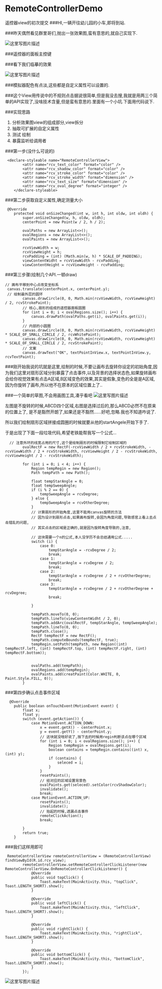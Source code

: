 # RemoteControllerDemo
遥控器view的初次提交
###HI,一辆开往幼儿园的小车,即将到站.

###昨天偶然看见群里哥们,抛出一张效果图,蛮有意思的,就自己实现下.

![这里写图片描述](http://img.blog.csdn.net/20170907110511837?watermark/2/text/aHR0cDovL2Jsb2cuY3Nkbi5uZXQvZ2l2ZW1lYWNvbmRvbQ==/font/5a6L5L2T/fontsize/400/fill/I0JBQkFCMA==/dissolve/70/gravity/SouthEast)


###遥控器的面板主控键

###看下我们临摹的效果

![这里写图片描述](http://img.blog.csdn.net/20170907110701958?watermark/2/text/aHR0cDovL2Jsb2cuY3Nkbi5uZXQvZ2l2ZW1lYWNvbmRvbQ==/font/5a6L5L2T/fontsize/400/fill/I0JBQkFCMA==/dissolve/70/gravity/SouthEast)

###模拟器配色有点淡,这些都是自定义属性可以设置的.


###这个View用传说中的不规则点击据说很简单,但是我没去搜,我就是用两三个简单的API实现了,没啥技术含量,但是蛮有意思的.里面有一个小坑.下面用代码说下.



###实现思路

 1. 分析效果图view的组成部分,view拆分
 2. 抽取可扩展的自定义属性
 3. 测试 绘制
 4. 暴露监听给调用者



###第一步(没什么可说的)

```
 <declare-styleable name="RemoteControllerView">
        <attr name="rcv_text_color" format="color" />
        <attr name="rcv_shadow_color" format="color" />
        <attr name="rcv_stroke_color" format="color" />
        <attr name="rcv_stroke_width" format="dimension" />
        <attr name="rcv_text_size" format="dimension" />
        <attr name="rcv_oval_degree" format="integer" />
    </declare-styleable>
```

###第二步获取自定义属性,确定测量大小

```
 @Override
    protected void onSizeChanged(int w, int h, int oldw, int oldh) {
        super.onSizeChanged(w, h, oldw, oldh);
        centerPoint = new Point(w / 2, h / 2);

        ovalPaths = new ArrayList<>();
        ovalRegions = new ArrayList<>();
        ovalPaints = new ArrayList<>();

        rcvViewWidth = w;
        rcvViewHeight = h;
        rcvPadding = (int) (Math.min(w, h) * SCALE_OF_PADDING);
        viewContentWidht = rcvViewWidth - rcvPadding;
        viewContentHeight = rcvViewHeight - rcvPadding;
```

###第三步骤(绘制几个API.一顿draw)

```
// 画布平移到中心点改变坐标系
 canvas.translate(centerPoint.x, centerPoint.y);
 // 绘制最外层的圆环
        canvas.drawCircle(0, 0, Math.min(rcvViewWidth, rcvViewHeight) / 2, rcvStrokePaint);
        // 核心,扇形的组成的遥控器面板圆圈
        for (int i = 0; i < ovalRegions.size(); i++) {
            canvas.drawPath(ovalPaths.get(i), ovalPaints.get(i));
        }
        // 内部的小圆圈
        canvas.drawCircle(0, 0, Math.min(rcvViewWidth, rcvViewHeight) * SCALE_OF_SMALL_CIRCLE / 2, rcvWhitePaint);
        canvas.drawCircle(0, 0, Math.min(rcvViewWidth, rcvViewHeight) * SCALE_OF_SMALL_CIRCLE / 2, rcvStrokePaint);
        // 文案
        canvas.drawText("OK", textPointInView.x, textPointInView.y, rcvTextPaint);
```

###刚开始我说的坑就是这里,绘制的时候,不要让画布去旋转你设定的初始角度,因为我们这里对扇形区域分别暴露了点击事件,以及背景的选择状态色,如果旋转画布会给你视觉效果有点击A区域,B区域变色的效果,其实是假象,变色的全是是A区域,因为你旋转了画布,所以他不在原本的区域位置上了..

###一个简单的草图,不会用画图工具,凑乎看吧
![这里写图片描述](http://img.blog.csdn.net/20170907112133728?watermark/2/text/aHR0cDovL2Jsb2cuY3Nkbi5uZXQvZ2l2ZW1lYWNvbmRvbQ==/font/5a6L5L2T/fontsize/400/fill/I0JBQkFCMA==/dissolve/70/gravity/SouthEast)

左图是不旋转的时候,ABCD四个区域,右图是选择过后的,那么ABCD必然不在原来的位置上了,
是不是豁然开朗了,如果还是不豁然......好吧,忽略.我也不知道咋说了.

所以我们绘制扇形区域拼接成圆圈的时候就要从他的startAngele开始下手了.

于是出现了下面一段垃圾代码,希望老铁能帮我写一个公式...

```
  // 注意外环的线宽占用的尺寸,这个是绘制扇形的时候限制它绘制区域的
        ovalRectF = new RectF(-rcvViewWidth / 2 + rcvStrokeWidth, -rcvViewWidth / 2 + rcvStrokeWidth, rcvViewHeight / 2 - rcvStrokeWidth, rcvViewHeight / 2 - rcvStrokeWidth);

        for (int i = 0; i < 4; i++) {
            Region tempRegin = new Region();
            Path tempPath = new Path();

            float tempStarAngle = 0;
            float tempSweepAngle;
            if (i % 2 == 0) {
                tempSweepAngle = rcvDegree;
            } else {
                tempSweepAngle = rcvOtherDegree;
            }
            // 计算扇形的开始角度,这里不能用canvas旋转的方法
            // 因为设计到扇形点击,如果画布旋转,会因为角度问题,导致感官上看上去点击错乱的问题,
            // 其实点击的区域是正确的,就是因为旋转角度导致的,注意,

            // 这块需要一个n的公式,本人没学历不会总结通用公式.....
            switch (i) {
                case 0:
                    tempStarAngle = -rcvDegree / 2;
                    break;
                case 1:
                    tempStarAngle = rcvDegree / 2;
                    break;
                case 2:
                    tempStarAngle = rcvDegree / 2 + rcvOtherDegree;
                    break;
                case 3:
                    tempStarAngle = rcvDegree / 2 + rcvOtherDegree + rcvDegree;
                    break;

            }

            tempPath.moveTo(0, 0);
            tempPath.lineTo(viewContentWidht / 2, 0);
            tempPath.addArc(ovalRectF, tempStarAngle, tempSweepAngle);
            tempPath.lineTo(0, 0);
            tempPath.close();
            RectF tempRectF = new RectF();
            tempPath.computeBounds(tempRectF, true);
            tempRegin.setPath(tempPath, new Region((int) tempRectF.left, (int) tempRectF.top, (int) tempRectF.right, (int) tempRectF.bottom));


            ovalPaths.add(tempPath);
            ovalRegions.add(tempRegin);
            ovalPaints.add(creatPaint(Color.WHITE, 0, Paint.Style.FILL, 0));
        }
```

###第四步确认点击事件区域

```
  @Override
    public boolean onTouchEvent(MotionEvent event) {
        float x;
        float y;
        switch (event.getAction()) {
            case MotionEvent.ACTION_DOWN:
                x = event.getX() - centerPoint.x;
                y = event.getY() - centerPoint.y;
				// 这块就没啥好说了,按下去的时候用regin判断该点在哪个区域
                for (int i = 0; i < ovalRegions.size(); i++) {
                    Region tempRegin = ovalRegions.get(i);
                    boolean contains = tempRegin.contains((int) x, (int) y);
                    if (contains) {
                        seleced = i;
                    }
                }
                resetPaints();
                // 给对应的区域设置背景色
                ovalPaints.get(seleced).setColor(rcvShadowColor);
                invalidate();
                break;
            case MotionEvent.ACTION_UP:
                resetPaints();
                invalidate();
                // 抬起的时候,透漏点击事件
                remoteClickAction();
                break;

        }
        return true;
    }

```

###我们这样用即可

```
 RemoteControllerView remoteControllerView = (RemoteControllerView) findViewById(R.id.rcv_view);
        remoteControllerView.setRemoteControllerClickListener(new RemoteControllerView.OnRemoteControllerClickListener() {
            @Override
            public void topClick() {
                Toast.makeText(MainActivity.this, "topClick", Toast.LENGTH_SHORT).show();
            }

            @Override
            public void leftClick() {
                Toast.makeText(MainActivity.this, "leftClick", Toast.LENGTH_SHORT).show();
            }

            @Override
            public void rightClick() {
                Toast.makeText(MainActivity.this, "rightClick", Toast.LENGTH_SHORT).show();
            }

            @Override
            public void bottomClick() {
                Toast.makeText(MainActivity.this, "bottomClick", Toast.LENGTH_SHORT).show();
            }
        });
```



![这里写图片描述](http://img.blog.csdn.net/20170907113135469?watermark/2/text/aHR0cDovL2Jsb2cuY3Nkbi5uZXQvZ2l2ZW1lYWNvbmRvbQ==/font/5a6L5L2T/fontsize/400/fill/I0JBQkFCMA==/dissolve/70/gravity/SouthEast)

